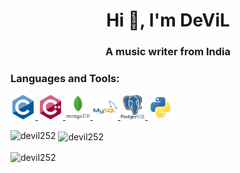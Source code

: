 <h1 align="center">Hi 👋, I'm DeViL</h1>
<h3 align="center">A music writer from India</h3>

<!---<p align="left"> <img src="https://komarev.com/ghpvc/?username=devil252&label=Profile%20View&color=00ffff&style=plastic" alt="devil252" /> </p>--->


<h3 align="left">Languages and Tools:</h3>
<p align="left"> <a href="https://www.cprogramming.com/" target="_blank"> <img src="https://raw.githubusercontent.com/devicons/devicon/master/icons/c/c-original.svg" alt="c" width="40" height="40"/> </a> <a href="https://www.w3schools.com/cpp/" target="_blank"> <img src="https://raw.githubusercontent.com/devicons/devicon/master/icons/cplusplus/cplusplus-original.svg" alt="cplusplus" width="40" height="40"/> </a> <a href="https://www.mongodb.com/" target="_blank"> <img src="https://raw.githubusercontent.com/devicons/devicon/master/icons/mongodb/mongodb-original-wordmark.svg" alt="mongodb" width="40" height="40"/> </a> <a href="https://www.mysql.com/" target="_blank"> <img src="https://raw.githubusercontent.com/devicons/devicon/master/icons/mysql/mysql-original-wordmark.svg" alt="mysql" width="40" height="40"/> </a> <a href="https://www.postgresql.org" target="_blank"> <img src="https://raw.githubusercontent.com/devicons/devicon/master/icons/postgresql/postgresql-original-wordmark.svg" alt="postgresql" width="40" height="40"/> </a> <a href="https://www.python.org" target="_blank"> <img src="https://raw.githubusercontent.com/devicons/devicon/master/icons/python/python-original.svg" alt="python" width="40" height="40"/> </a> </p>

<p><img align="left" src="https://github-readme-stats.vercel.app/api/top-langs?username=devil252&show_icons=true&locale=en&layout=compact" alt="devil252" /></p>

<p>&nbsp;<img align="center" src="https://github-readme-stats.vercel.app/api?username=devil252&show_icons=true&locale=en" alt="devil252" /></p>

<p><img align="center" src="https://github-readme-streak-stats.herokuapp.com/?user=devil252&" alt="devil252" /></p>
